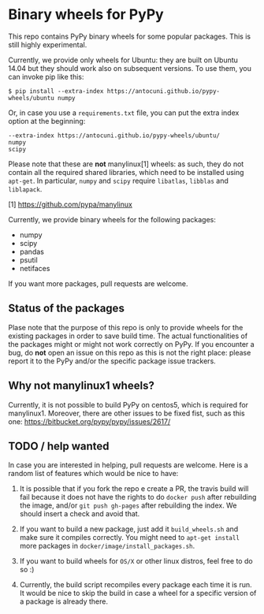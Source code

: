 # Binary wheels for PyPy

This repo contains PyPy binary wheels for some popular packages. This is still highly experimental.

Currently, we provide only wheels for Ubuntu: they are built on Ubuntu 14.04 but they should work also on subsequent versions. To use them, you can invoke pip like this:

```
$ pip install --extra-index https://antocuni.github.io/pypy-wheels/ubuntu numpy
```

Or, in case you use a `requirements.txt` file, you can put the extra index option at the beginning:

```
--extra-index https://antocuni.github.io/pypy-wheels/ubuntu/
numpy
scipy
```

Please note that these are **not** manylinux[1] wheels: as such, they do not contain all the required shared libraries, which need to be installed using `apt-get`. In particular, `numpy` and `scipy` require `libatlas`, `libblas` and `liblapack`.

[1] https://github.com/pypa/manylinux

Currently, we provide binary wheels for the following packages:

- numpy
- scipy
- pandas
- psutil
- netifaces

If you want more packages, pull requests are welcome.

## Status of the packages

Plase note that the purpose of this repo is only to provide wheels for the existing packages in order to save build time. The actual functionalities of the packages might or might not work correctly on PyPy. If you encounter a bug, do **not** open an issue on this repo as this is not the right place: please report it to the PyPy and/or the specific package issue trackers.

## Why not manylinux1 wheels?

Currently, it is not possible to build PyPy on centos5, which is required for manylinux1. Moreover, there are other issues to be fixed fist, such as this one: https://bitbucket.org/pypy/pypy/issues/2617/

## TODO / help wanted

In case you are interested in helping, pull requests are welcome. Here is a
random list of features which would be nice to have:

1. It is possible that if you fork the repo e create a PR, the travis build
   will fail because it does not have the rights to do `docker push` after
   rebuilding the image, and/or `git push gh-pages` after rebuilding the
   index. We should insert a check and avoid that.
   
2. If you want to build a new package, just add it `build_wheels.sh` and make
   sure it compiles correctly. You might need to `apt-get install` more
   packages in `docker/image/install_packages.sh`.
   
3. If you want to build wheels for `OS/X` or other linux distros, feel free to
   do so :)
   
4. Currently, the build script recompiles every package each time it is
   run. It would be nice to skip the build in case a wheel for a specific
   version of a package is already there.
